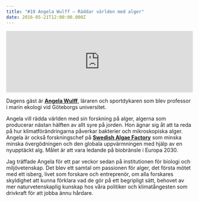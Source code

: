 ```yaml
---
title: "#19 Angela Wulff – Räddar världen med alger"
date: 2016-05-21T12:00:00.000Z
---
```


<iframe src="https://w.soundcloud.com/player/?url=https%3A//api.soundcloud.com/tracks/265190654&amp;color=001665&amp;amp;auto_play=false&amp;amp;hide_related=false&amp;show_comments=true&amp;show_user=true&amp;show_reposts=false" width="100%" height="166" frameborder="no" scrolling="no"></iframe>

Dagens gäst är **[Angela Wulff](http://bioenv.gu.se/personal?userId=xwulan)**, läraren och sportdykaren som blev professor i marin ekologi vid Göteborgs universitet.

Angela vill rädda världen med sin forskning på alger, algerna som producerar nästan hälften av allt syre på jorden. Hon ägnar sig åt att ta reda på hur klimatförändringarna påverkar bakterier och mikroskopiska alger. Angela är också forskningschef på **[Swedish Algae Factory](http://swedishalgaefactory.com/)** som minska minska övergödningen och den globala uppvärmningen med hjälp av en nyupptäckt alg. Målet är att vara ledande på biobränsle i Europa 2030.

Jag träffade Angela för ett par veckor sedan på institutionen för biologi och miljövetenskap. Det blev ett samtal om passionen för alger, det första mötet med ett isberg, livet som forskare och entreprenör, om alla forskares skyldighet att kunna förklara vad de gör på ett begripligt sätt, behovet av mer naturvetenskaplig kunskap hos våra politiker och klimatångesten som drivkraft för att jobba ännu hårdare.
